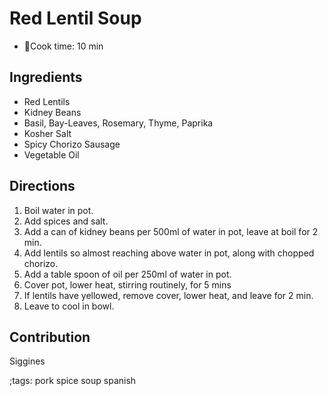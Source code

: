 # Red Lentil Soup

- 🍳Cook time: 10 min

## Ingredients

- Red Lentils
- Kidney Beans
- Basil, Bay-Leaves, Rosemary, Thyme, Paprika
- Kosher Salt
- Spicy Chorizo Sausage
- Vegetable Oil

## Directions

1. Boil water in pot.
2. Add spices and salt.
3. Add a can of kidney beans per 500ml of water in pot, leave at boil for 2 min.
4. Add lentils so almost reaching above water in pot, along with chopped chorizo.
5. Add a table spoon of oil per 250ml of water in pot.
6. Cover pot, lower heat, stirring routinely, for 5 mins
7. If lentils have yellowed, remove cover, lower heat, and leave for 2 min.
8. Leave to cool in bowl.

## Contribution

Siggines

;tags: pork spice soup spanish
